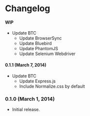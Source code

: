 # Changelog

#### WIP
- Update BTC
  - Update BrowserSync
  - Update Bluebird
  - Update PhantomJS
  - Update Selenium Webdriver

#### 0.1.1 (March 7, 2014)
- Update BTC
  - Update Express.js
  - Include Normalize.css by default

### 0.1.0 (March 1, 2014)
- Initial release.
